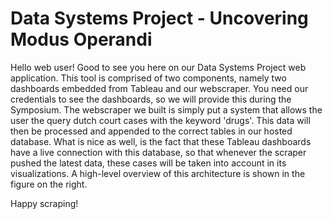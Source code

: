 # Data Systems Project - Uncovering Modus Operandi

Hello web user! Good to see you here on our Data Systems Project web application. This tool is comprised 
of two components, namely two dashboards embedded from Tableau and our webscraper. You need our credentials to see the dashboards, so we will provide this during the Symposium. The webscraper we built is simply put a system that allows the user the query dutch court cases with the keyword 'drugs'. This data will then be processed and appended to the correct tables in our hosted database. What is nice as well, is the fact that these Tableau dashboards have a live connection with this database, so that whenever the scraper pushed the latest data, these cases will be taken into account in its visualizations. A high-level overview of this architecture is shown in the figure on the right. 

Happy scraping!
